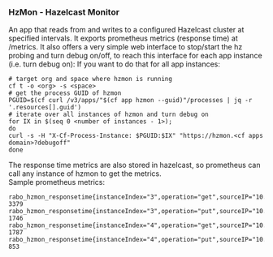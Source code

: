 ### HzMon - Hazelcast Monitor

An app that reads from and writes to a configured Hazelcast cluster at specified intervals. 
It exports prometheus metrics (response time) at /metrics. 
It also offers a very simple web interface to stop/start the hz probing and turn debug on/off, to reach this interface for each app instance (i.e. turn debug on):
If you want to do that for all app instances: 
```shell
# target org and space where hzmon is running
cf t -o <org> -s <space>
# get the process GUID of hzmon
PGUID=$(cf curl /v3/apps/"$(cf app hzmon --guid)"/processes | jq -r '.resources[].guid')
# iterate over all instances of hzmon and turn debug on
for IX in $(seq 0 <number of instances - 1>);
do
curl -s -H "X-Cf-Process-Instance: $PGUID:$IX" "https://hzmon.<cf apps domain>?debugoff"
done
```

The response time metrics are also stored in hazelcast, so prometheus can call any instance of hzmon to get the metrics.  
Sample prometheus metrics:

```
rabo_hzmon_responsetime{instanceIndex="3",operation="get",sourceIP="10.253.21.52"} 3379
rabo_hzmon_responsetime{instanceIndex="3",operation="put",sourceIP="10.253.21.52"} 1746
rabo_hzmon_responsetime{instanceIndex="4",operation="get",sourceIP="10.253.21.55"} 1787
rabo_hzmon_responsetime{instanceIndex="4",operation="put",sourceIP="10.253.21.55"} 853
```
